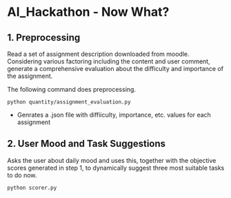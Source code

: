 # AI_Hackathon - Now What?
 

## 1. Preprocessing
Read a set of assignment description downloaded from moodle. Considering various factoring including the content and user comment, generate a comprehensive evaluation about the difficulty and importance of the assignment.

The following command does preprocessing.
```
python quantity/assignment_evaluation.py
```
- Genrates a .json file with diffiiculty, importance, etc. values for each assignment

## 2. User Mood and Task Suggestions
Asks the user about daily mood and uses this, together with the objective scores generated in step 1, to dynamically suggest three most suitable tasks to do now. 
```
python scorer.py
```

